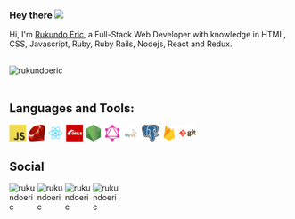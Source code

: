 ### Hey there <img src="https://media.giphy.com/media/hvRJCLFzcasrR4ia7z/giphy.gif" width="25px">

Hi, I'm [Rukundo Eric](https://github.com/rukundoeric), a Full-Stack Web Developer with knowledge in HTML, CSS, Javascript, Ruby, Ruby Rails, Nodejs, React and Redux.

<br>
<img src="https://github-readme-stats.vercel.app/api?username=rukundoeric&show_icons=true" alt="rukundoeric" />
<br>
<br>

## Languages and Tools:
<code><img height="30" src="https://raw.githubusercontent.com/github/explore/80688e429a7d4ef2fca1e82350fe8e3517d3494d/topics/javascript/javascript.png"></code>
<code><img height="30" src="https://raw.githubusercontent.com/github/explore/80688e429a7d4ef2fca1e82350fe8e3517d3494d/topics/ruby/ruby.png"></code>
<code><img height="30" src="https://raw.githubusercontent.com/github/explore/80688e429a7d4ef2fca1e82350fe8e3517d3494d/topics/react/react.png"></code>
<code><img height="30" src="https://raw.githubusercontent.com/github/explore/80688e429a7d4ef2fca1e82350fe8e3517d3494d/topics/rails/rails.png"></code>
<code><img height="30" src="https://raw.githubusercontent.com/github/explore/80688e429a7d4ef2fca1e82350fe8e3517d3494d/topics/nodejs/nodejs.png"></code>
<code><img height="30" src="https://raw.githubusercontent.com/github/explore/5c058a388828bb5fde0bcafd4bc867b5bb3f26f3/topics/graphql/graphql.png"></code>
<code><img height="30" src="https://raw.githubusercontent.com/github/explore/80688e429a7d4ef2fca1e82350fe8e3517d3494d/topics/mysql/mysql.png"></code>
<code><img height="30" src="https://raw.githubusercontent.com/github/explore/80688e429a7d4ef2fca1e82350fe8e3517d3494d/topics/postgresql/postgresql.png"></code>
<code><img height="30" src="https://raw.githubusercontent.com/github/explore/80688e429a7d4ef2fca1e82350fe8e3517d3494d/topics/firebase/firebase.png"></code>
<code><img height="30" src="https://raw.githubusercontent.com/github/explore/80688e429a7d4ef2fca1e82350fe8e3517d3494d/topics/git/git.png"></code>

## Social
<a href="https://twitter.com/rukundoeric005">
  <img align="left" alt="rukundoeric" width="50px" src="https://www.iconfinder.com/icons/5869367/download/svg/512" />
</a>
<a href="https://www.facebook.com/gisa.prestein.9">
  <img align="left" alt="rukundoeric" width="50px" src="https://www.iconfinder.com/icons/5869359/download/svg/512" />
</a>
<a href="https://www.instagram.com/presteineric/">
  <img align="left" alt="rukundoeric" width="50px" src="https://www.iconfinder.com/icons/5869361/download/svg/512" />
</a>
<a href="https://www.linkedin.com/in/rukundo-eric-000bba181/">
  <img align="left" alt="rukundoeric" width="50px" src="https://www.iconfinder.com/icons/5869369/download/svg/512" />
</a>
<br />
<br />


